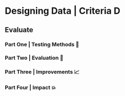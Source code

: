 # Designing Data | Criteria D
## Evaluate

### Part One | Testing Methods 🧪

### Part Two | Evaluation 🤔

### Part Three | Improvements 📈

### Part Four | Impact 💥

